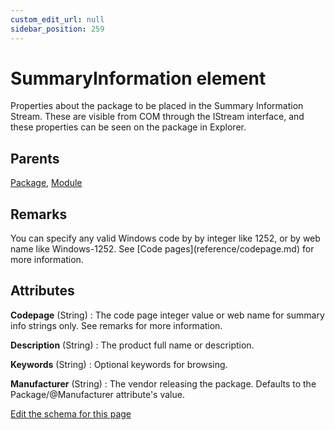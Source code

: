 ```yaml
---
custom_edit_url: null
sidebar_position: 259
---
```

# SummaryInformation element
Properties about the package to be placed in the Summary Information Stream. These are visible from COM through the IStream interface, and these properties can be seen on the package in Explorer.

## Parents
[Package](package.md), [Module](module.md)

## Remarks
<p>You can specify any valid Windows code by by integer like 1252, or by web name like Windows-1252. See [Code pages](reference/codepage.md) for more information.</p>


## Attributes
**Codepage** (String)
  : The code page integer value or web name for summary info strings only. See remarks for more information.

**Description** (String)
  : The product full name or description.

**Keywords** (String)
  : Optional keywords for browsing.

**Manufacturer** (String)
  : The vendor releasing the package. Defaults to the Package/@Manufacturer attribute's value.


[Edit the schema for this page](https://github.com/wixtoolset/web/blob/master/src/xsd4/wix.xsd)